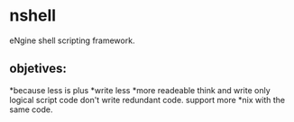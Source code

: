 nshell
======

eNgine shell scripting framework.  

objetives:
----------
*because less is plus
*write less
*more readeable
think and write only logical script code
don't write redundant code.
support more *nix with the same code.
